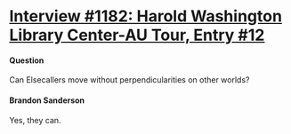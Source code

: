 # [Interview #1182: Harold Washington Library Center-AU Tour, Entry #12](https://www.theoryland.com/intvmain.php?i=1182#12)

#### Question

Can Elsecallers move without perpendicularities on other worlds?

#### Brandon Sanderson

Yes, they can.

